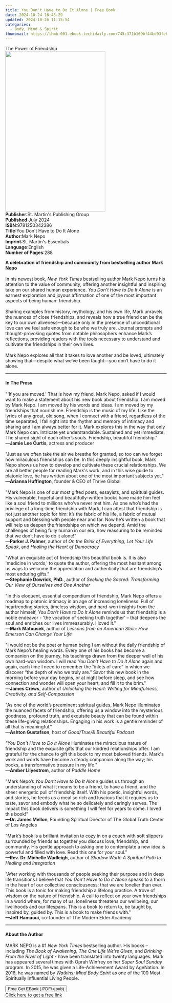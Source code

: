 ```yaml
---
title: You Don't Have to Do It Alone | Free Book
date: 2024-10-24 16:45:29
updated: 2024-10-26 11:15:54
categories:
  - Body, Mind & Spirit
thumbnail: https://thmb-001-ebook.techidaily.com/745c371b109bf44bd93fe878dd1f2812845cba7b04ae69e4f08475164cb3616d.jpg
---
```

<main id="book-container">
  <div class="flex flex-col">
    <div class="book-brief flex-1 py-6 px-4 sm:p-6 md:py-10 md:px-8">
      <!-- brief-->
      <div class="book-brief-main">The Power of Friendship</div>
    </div>
    <div
      class="book-meta-info flex-1 grid gap-4 col-start-1 col-end-3 row-start-1 sm:mb-6 sm:grid-cols-4 lg:gap-6 lg:col-start-2 lg:row-end-6 lg:row-span-6 lg:mb-0"
    >
      <div
        class="book-meta-info-left place-content-center mt-4 p-4 text-sm leading-6 col-start-2 col-span-2 dark:text-slate-400"
      >
        <img
          class="w-full h-500 object-cover rounded-lg sm:h-255 sm:col-span-2 lg:col-span-full"
          src="https://img-001-ebook.techidaily.com/19a6483bb965e9721aa393ee98336aeb80cc762a44fe7086ddd39315ac0cb03f.jpg"
          alt=""
          width="312"
          height="500"
        />
      </div>
      <div
        class="book-meta-info-right mt-2 col-start-1 row-start-2 col-span-3 self-center"
      >
        <!-- meta data  -->
        <div class="flex flex-col px-4 md:px-8">
          <div class="flex-1">
            <strong>Publisher</strong>:<span class="px-2"
              >St. Martin&#39;s Publishing Group</span
            >
          </div>
          <div class="flex-1">
            <strong>Published</strong>:<span class="px-2">July 2024</span>
          </div>
          <div class="flex-1">
            <strong>ISBN</strong>:<span class="px-2">9781250342386</span>
          </div>
          <div class="flex-1">
            <strong>Title</strong>:<span class="px-2"
              >You Don&#39;t Have to Do It Alone</span
            >
          </div>
          <div class="flex-1">
            <strong>Author</strong>:<span class="px-2">Mark Nepo</span>
          </div>
          <div class="flex-1">
            <strong>Imprint</strong>:<span class="px-2"
              >St. Martin&#39;s Essentials</span
            >
          </div>
          <div class="flex-1">
            <strong>Language</strong>:<span class="px-2">English</span>
          </div>
          <div class="flex-1">
            <strong>Number of Pages</strong>:<span class="px-2">288</span>
          </div>
        </div>
      </div>
    </div>
    <div class="book-description flex-1 py-6 px-4 sm:p-6 md:py-10 md:px-8">
      <div class="book-description-main">
        <div accordion-content="" id="description">
          <p>
            <b>
              A celebration of friendship and community from bestselling author
              Mark Nepo </b
            ><br /><br />
            In his newest book, <i>New York Times </i>bestselling author Mark
            Nepo turns his attention to the value of community, offering another
            insightful and inspiring take on our shared human experience.
            <i>You Don’t Have to Do It Alone</i> is an earnest exploration and
            joyous affirmation of one of the most important aspects of being
            human: friendship.<br /><br />Sharing examples from history,
            mythology, and his own life, Mark unravels the nuances of close
            friendships, and reveals how a true friend can be the key to our own
            aliveness—because only in the presence of unconditional love can we
            feel safe enough to be who we truly are. Journal prompts and
            thought-provoking quotes from notable philosophers enhance Mark’s
            reflections, providing readers with the tools necessary to
            understand and cultivate the friendships in their own lives.<br /><br />Mark
            Nepo explores all that it takes to love another and be loved,
            ultimately showing that—despite what we’ve been taught—you don’t
            have to do it alone.
          </p>
        </div>
        <div class="accordion-fader"></div>
      </div>
    </div>
    <div class="book-excerpts flex-1 py-6 px-4 sm:p-6 md:py-10 md:px-8">
      <!-- excerpts-->
      <div class="book-excerpts-main">
        <hr />
        <h4 class="placeholder placeholder-heading">
          <span>In The Press</span>
        </h4>
        <p></p>
        <p>
          "'If you are moved.' That is how my friend, Mark Nepo, asked if I
          would want to make a statement about his new book about friendship. I
          am moved by Mark Nepo. I am moved by his words and ideas. I am moved
          by my friendships that nourish me. Friendship is the music of my life.
          Like the lyrics of any great, old song, when I connect with a friend,
          regardless of the time separated, I fall right into the rhythm and
          memory of intimacy and sharing and I am always better for it. Mark
          explores this in the way that only Mark Nepo can. Intricate yet
          understandable. Sustained and yet immediate. The shared sight of each
          other’s souls. Friendship, beautiful friendship."<br />—<b
            >Jamie Lee Curtis</b
          >, actress and producer<br /><br />"Just as we often take the air we
          breathe for granted, so too can we forget how miraculous friendships
          can be. In this deeply insightful book, Mark Nepo shows us how to
          develop and cultivate these crucial relationships. We are all better
          people for reading Mark's work, and in this wise guide to platonic
          love, he has written about one of the most important subjects yet."<br /><b
            >—Arianna Huffington</b
          >, founder &amp; CEO of Thrive Global<br /><br />"Mark Nepo is one of
          our most gifted poets, essayists, and spiritual guides. His
          vulnerable, hopeful and beautifully-written books have made him feel
          like a soul friend to millions who’ve never met him. As one who’s had
          the privilege of a long-time friendship with Mark, I can attest that
          friendship is not just another topic for him: it’s the fabric of his
          life, a fabric of mutual support and blessing with people near and
          far. Now he’s written a book that will help us deepen the friendships
          on which we depend. Amid the challenges of being fully human in our
          era, how reassuring to be reminded that we don’t have to do it
          alone!"<br />—<b>Parker J. Palmer</b>, author of<i>
            On the Brink of Everything, Let Your Life Speak, </i
          >and<i> Healing the Heart of Democracy<br /></i><br />"What an
          exquisite act of friendship this beautiful book is. It is also
          'medicine in words,' to quote the author, offering the most hesitant
          among us ways to welcome the appreciation and authenticity that are
          friendship’s most enduring gifts."<br /><b>—Stephanie Dowrick, PhD.</b
          >, author of
          <i
            >Seeking the Sacred: Transforming Our View of Ourselves and One
            Another</i
          ><br /><br />"In this eloquent, essential compendium of friendship,
          Mark Nepo offers a roadmap to platonic intimacy in an age of
          increasing loneliness. Full of heartrending stories, timeless wisdom,
          and hard-won insights from the author himself,
          <i>You Don't Have to Do It Alone</i> reminds us that friendship is a
          noble endeavor - 'the vocation of seeking truth together' – that
          deepens the soul and enriches our lives immeasurably. I loved it."<br />—<b
            >Mark Matousek</b
          >, author of
          <i>Lessons from an American Stoic: How Emerson Can Change Your Life</i
          ><br /><br />"I would not be the poet or human being I am without the
          daily friendship of Mark Nepo’s healing words. Every one of his books
          has become a companion on the journey, his teachings drawn from the
          deeper well of his own hard-won wisdom. I will read
          <i>You Don’t Have to Do It Alone </i>again and again, each time I need
          to remember the “inlets of care” in which we discover “the depth of
          who we truly are.” Savor this new book in the morning before your day
          begins, or at night before sleep, and see how connection and wonder
          will open your heart, and fill it to the brim."<br />—<b
            >James Crews</b
          >, author of
          <i
            >Unlocking the Heart: Writing for Mindfulness, Creativity, and
            Self-Compassion</i
          ><br /><br />"As one of the world’s preeminent spiritual guides, Mark
          Nepo illuminates the nuanced facets of friendship, offering us a
          window into the mysterious goodness, profound truth, and exquisite
          beauty that can be found within these life-giving relationships.
          Engaging in his work is a gentle reminder of all that is
          meaningful."<br />—<b>Ashton Gustafson</b>, host of
          <i>Good/True/&amp; Beautiful Podcast<br /></i
          ><i><br />"You Don't Have to Do it Alone</i> illuminates the
          miraculous nature of friendship and the exquisite gifts that our
          kindred relationships offer. I am grateful for the chance to gift this
          book to my most beloved friends. Mark's work and words have become a
          steady companion along the way; his books, a transformative treasure
          in my life."<br />—<b>Amber Lilyestrom</b>, author of
          <i>Paddle Home<br /><br /></i>"Mark Nepo’s
          <i>You Don’t Have to Do It Alone </i>guides us through an
          understanding of what it means to be a friend, to have a friend, and
          the sheer energetic pull of friendship itself. With his poetic,
          insightful words, and stories, he feeds us a meal so rich and luscious
          that it requires us to taste, savor and embody what he so delicately
          and caringly serves. The impact this book delivers is something I will
          feel for years to come. I loved this book!"<br /><b
            >—Dr. James Mellon</b
          >, Founding Spiritual Director of The Global Truth Center of Los
          Angeles<br /><br />"Mark’s book is a brilliant invitation to cozy in
          on a couch with soft slippers surrounded by friends as together you
          discuss love, friendship, and community. His gentle approach to asking
          one to contemplate a new idea is powerful and filled with love. Read
          this one for your soul."<br /><b>—Rev. Dr. Michelle Wadleigh</b>,
          author of
          <i
            >Shadow Work: A Spiritual Path to Healing and Integration<br /><br /></i
          >"After working with thousands of people seeking their purpose and in
          deep life transitions I believe that
          <i>You Don’t Have to Do it Alone</i> speaks to a thorn in the heart of
          our collective consciousness: that we are lonelier than ever. This
          book is a tonic for making friendship a lifelong practice. A trove of
          wisdom on the nature of friendship. A call to reflect on your own
          friendships in a world where, for many of us, loneliness threatens our
          wellbeing, our livelihoods and our lifespans. This is a book to return
          to, be taught by, inspired by, guided by. This is a book to make
          friends with."<br /><b>—Jeff Hamaoui</b>, co-founder of The Modern
          Elder Academy
        </p>
        <p></p>
      </div>
    </div>
    <div class="book-about-author flex-1 py-6 px-4 sm:p-6 md:py-10 md:px-8">
      <!-- about author-->
      <div class="book-main-author-main">
        <hr />
        <h4 class="placeholder placeholder-heading">
          <span>About the Author</span>
        </h4>
        <p>
          MARK NEPO is a #1 <i>New York Times </i>bestselling author. His books
          – including
          <i>The Book of Awakening, The One Life We’re Given, </i>and<i>
            Drinking From the River of Light</i
          >
          - have been translated into twenty languages. Mark has appeared
          several times with Oprah Winfrey on her
          <i>Super Soul Sunday</i> program. In 2015, he was given a
          Life-Achievement Award by AgeNation. In 2016, he was named by
          <i>Watkins: Mind Body Spirit</i> as one of the 100 Most Spiritually
          Influential Living People.
        </p>
      </div>
    </div>
    <div class="book-free-get flex-1 py-6 px-4 sm:p-6 md:py-10 md:px-8">
      <button
        id="btn-free-get"
        class="bg-blue-500 hover:bg-blue-700 text-white font-bold py-2 px-4 rounded"
      >
        Free Get EBook (.PDF/.epub)
      </button>
      <div id="countdown-display" class="px-2 text-lg mt-2"></div>
      <a
        id="free-link"
        class="hidden bg-blue-500 hover:bg-blue-700 text-white font-bold py-2 px-4 rounded"
        href="https://www.ebooks.com/en-us/book/211032794/you-don-t-have-to-do-it-alone/mark-nepo/"
        target="_blank"
        >Click here to get a free link</a
      >
    </div>
    <script>
      let countdownTime = 0;
      let countdownInterval = null;
      document
        .getElementById('btn-free-get')
        .addEventListener('click', startCountdown);
      function startCountdown() {
        countdownTime = new Date().getTime() + 60000 * 3;
        countdownInterval = setInterval(updateCountdown, 1000);
        document.getElementById('btn-free-get').disabled = true;
        document
          .getElementById('btn-free-get')
          .classList.add('bg-gray-500', 'cursor-not-allowed');
      }
      function updateCountdown() {
        let currentTime = new Date().getTime();
        let timeLeft = countdownTime - currentTime;
        let secondsLeft = Math.floor(timeLeft / 1000);
        document.getElementById('countdown-display').innerHTML =
          `Remaining time: ${secondsLeft} seconds.`;
        if (secondsLeft <= 0) {
          clearInterval(countdownInterval);
          document.getElementById('btn-free-get').classList.add('hidden');
          document.getElementById('free-link').classList.remove('hidden');
          document.getElementById('countdown-display').innerHTML = '';
        }
      }
    </script>
  </div>
</main>
